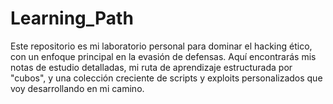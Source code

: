 # Learning_Path
Este repositorio es mi laboratorio personal para dominar el hacking ético, con un enfoque principal en la evasión de defensas. Aquí encontrarás mis notas de estudio detalladas, mi ruta de aprendizaje estructurada por "cubos", y una colección creciente de scripts y exploits personalizados que voy desarrollando en mi camino.
